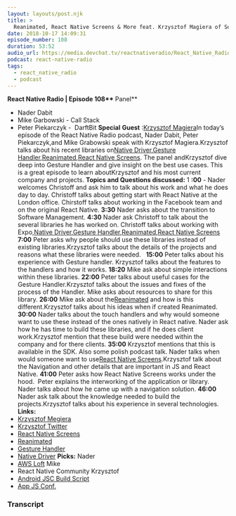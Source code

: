 ```yaml
---
layout: layouts/post.njk
title: >
  Reanimated, React Native Screens & More feat. Krzysztof Magiera of Software Mansion
date: 2018-10-17 14:09:31
episode_number: 108
duration: 53:52
audio_url: https://media.devchat.tv/reactnativeradio/React_Native_Radio_Episode_108.mp3
podcast: react-native-radio
tags:
  - react_native_radio
  - podcast
---
```


**React Native Radio | Episode 108\*\*** Panel\*\*

- Nader Dabit
- Mike Garbowski - Call Stack
- Peter Piekarczyk - &nbsp;DarftBit
  **Special** **Guest** :[Krzysztof Magiera](https://github.com/kmagiera)In today’s episode of the React Native Radio podcast, Nader Dabit, Peter Piekarczyk,and Mike Grabowski speak with Krzysztof Magiera.Krzysztof talks about his recent libraries on[Native Driver](https://facebook.github.io/react-native/blog/2017/02/14/using-native-driver-for-animated),[Gesture Handler](https://github.com/kmagiera/react-native-gesture-handler),[Reanimated](https://github.com/kmagiera/react-native-reanimated),[React Native Screens](https://github.com/kmagiera/react-native-screens). The panel andKrzysztof dive deep into Gesture Handler and give insight on the best use cases. This is a great episode to learn aboutKrzysztof and his most current company and projects. **Topics and Questions discussed:** 1 **:00** - Nader welcomes Christoff and ask him to talk about his work and what he does day to day. Christoff talks about getting start with React Native at the London office. Chirstoff talks about working in the Facebook team and on the original React Native. **3:30** Nader asks about the transition to Software Management. **4:30** Nader ask Christoff to talk about the several libraries he has worked on. Christoff talks about working with Expo,[Native Driver](https://facebook.github.io/react-native/blog/2017/02/14/using-native-driver-for-animated),[Gesture Handler](https://github.com/kmagiera/react-native-gesture-handler),[Reanimated](https://github.com/kmagiera/react-native-reanimated),[React Native Screens](https://github.com/kmagiera/react-native-screens) **7:00** Peter asks why people should use these libraries instead of existing libraries.Krzysztof talks about the details of the projects and reasons what these libraries were needed. &nbsp; **15:00** Peter talks about his experience with Gesture handler.&nbsp;Krzysztof talks about the features to the handlers and how it works. **18:20** Mike ask about simple interactions within these libraries. **22:00** Peter talks about useful cases for the Gesture Handler.Krzysztof talks about the issues and fixes of the process of the Handler. Mike asks about resources to share for this library. **26:00** Mike ask about the[Reanimated](https://github.com/kmagiera/react-native-reanimated) and how is this different.Krzysztof talks about his ideas when if created Reanimated. **30:00** Nader talks about the touch handlers and why would someone want to use these instead of the ones natively in React native. Nader ask how he has time to build these libraries, and if he does client work.Krzysztof mention that these build were needed within the company and for there clients. **35:00** Krzysztof mentions that this is available in the SDK. Also some polish podcast talk. Nader talks when would someone want to use[React Native Screens](https://github.com/kmagiera/react-native-screens).Krzysztof talk about the Navigation and other details that are important in JS and React Native. **41:00** Peter asks how React Native Screens works under the hood. &nbsp;Peter explains the interworking of the application or library. Nader talks about how he came up with a navigation solution. **46:00** Nader ask talk about the knowledge needed to build the projects.Krzysztof talks about his experience in several technologies. **Links:**
- [Krzysztof Megiera](https://github.com/kmagiera)
- [Krzysztof Twitter](https://twitter.com/kzzzf)
- [React Native Screens](https://github.com/kmagiera/react-native-screens)
- [Reanimated](https://github.com/kmagiera/react-native-reanimated)
- [Gesture Handler](https://github.com/kmagiera/react-native-gesture-handler)
- [Native Driver](https://facebook.github.io/react-native/blog/2017/02/14/using-native-driver-for-animated)
  **Picks:** Nader
- [AWS Loft](https://aws.amazon.com/start-ups/loft/)
  Mike
- React Native Community
  Krzysztof
- [Android JSC Build Script](https://github.com/facebook/android-jsc)
- [App JS Conf.](https://www.eventbrite.com/e/appjs-conf-tickets-47954045842)

### Transcript
